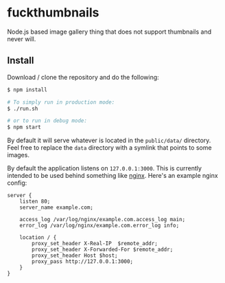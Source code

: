fuckthumbnails
==============

Node.js based image gallery thing that does not support thumbnails and never will.


Install
--------------

Download / clone the repository and do the following:

```sh
$ npm install

# To simply run in production mode:
$ ./run.sh

# or to run in debug mode:
$ npm start
```

By default it will serve whatever is located in the `public/data/` directory.
Feel free to replace the `data` directory with a symlink that points to some images.

By default the application listens on `127.0.0.1:3000`.
This is currently intended to be used behind something like [nginx](http://nginx.org/).
Here's an example nginx config:

```
server {
	listen 80;
	server_name example.com;

	access_log /var/log/nginx/example.com.access_log main;
	error_log /var/log/nginx/example.com.error_log info;

	location / {
		proxy_set_header X-Real-IP  $remote_addr;
		proxy_set_header X-Forwarded-For $remote_addr;
		proxy_set_header Host $host;
		proxy_pass http://127.0.0.1:3000;
	}
}
```

